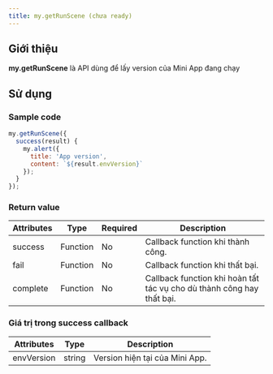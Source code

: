 ```yaml
---
title: my.getRunScene (chưa ready)
---
```


## Giới thiệu

**my.getRunScene** là API dùng để lấy version của Mini App đang chạy

## Sử dụng

### Sample code

```js
my.getRunScene({
  success(result) {
    my.alert({
      title: 'App version',
      content: `${result.envVersion}`
    });
  }
});
```

### Return value

| Attributes | Type     | Required | Description                                                           |
| ---------- | -------- | -------- | --------------------------------------------------------------------- |
| success    | Function | No       | Callback function khi thành công.                                     |
| fail       | Function | No       | Callback function khi thất bại.                                       |
| complete   | Function | No       | Callback function khi hoàn tất tác vụ cho dù thành công hay thất bại. |

### Giá trị trong success callback

| Attributes | Type   | Description                    |
| ---------- | ------ | ------------------------------ |
| envVersion | string | Version hiện tại của Mini App. |
